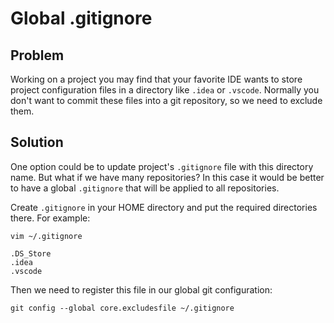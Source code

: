 # Global .gitignore

## Problem

Working on a project you may find that your favorite IDE wants to store project configuration files in a directory like `.idea` or `.vscode`. 
Normally you don't want to commit these files into a git repository, so we need to exclude them.

## Solution

One option could be to update project's `.gitignore` file with this directory name. But what if we have many repositories? In this case it would be better to have a global `.gitignore` that will be applied to all repositories. 

Create `.gitignore` in your HOME directory and put the required directories there. For example:

```
vim ~/.gitignore

.DS_Store
.idea
.vscode
```

Then we need to register this file in our global git configuration:

```
git config --global core.excludesfile ~/.gitignore
```
